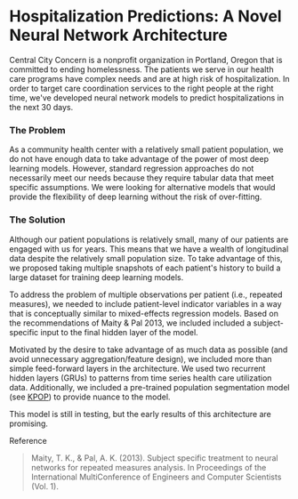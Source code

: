 Hospitalization Predictions: A Novel Neural Network Architecture
================

Central City Concern is a nonprofit organization in Portland, Oregon that is committed to ending homelessness. The patients we serve in our health care programs have complex needs and are at high risk of hospitalization. In order to target care coordination services to the right people at the right time, we've developed neural network models to predict hospitalizations in the next 30 days.

### The Problem

As a community health center with a relatively small patient population, we do not have enough data to take advantage of the power of most deep learning models. However, standard regression approaches do not necessarily meet our needs because they require tabular data that meet specific assumptions. We were looking for alternative models that would provide the flexibility of deep learning without the risk of over-fitting.

### The Solution

Although our patient populations is relatively small, many of our patients are engaged with us for years. This means that we have a wealth of longitudinal data despite the relatively small population size. To take advantage of this, we proposed taking multiple snapshots of each patient's history to build a large dataset for training deep learning models.

To address the problem of multiple observations per patient \(i.e., repeated measures\), we needed to include patient-level indicator variables in a way that is conceptually similar to mixed-effects regression models. Based on the recommendations of Maity & Pal 2013, we included included a subject-specific input to the final hidden layer of the model. 

Motivated by the desire to take advantage of as much data as possible (and avoid unnecessary aggregation/feature design), we included more than simple feed-forward layers in the architecture. We used two recurrent hidden layers \(GRUs\) to patterns from time series health care utilization data. Additionally, we included a pre-trained population segmentation model \(see [KPOP](https://bitbucket.org/centralcityconcern/kpop)\) to provide nuance to the model.

This model is still in testing, but the early results of this architecture are promising.

Reference
> Maity, T. K., & Pal, A. K. (2013). Subject specific treatment to neural networks for repeated measures analysis. In Proceedings of the International MultiConference of Engineers and Computer Scientists (Vol. 1).